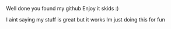 Well done you found my github
Enjoy it skids :)

I aint saying my stuff is great but it works
Im just doing this for fun
